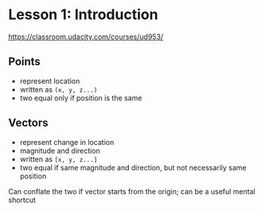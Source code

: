 # Lesson 1: Introduction
https://classroom.udacity.com/courses/ud953/

## Points
- represent location
- written as `(x, y, z...)`
- two equal only if position is the same

## Vectors
- represent change in location
- magnitude and direction
- written as `[x, y, z...]`
- two equal if same magnitude and direction, but not necessarily same position

Can conflate the two if vector starts from the origin; can be a useful mental shortcut
